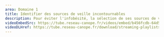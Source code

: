 ```yaml
---
area: Domaine 1
title: Identifier des sources de veille incontournables
description: Pour éviter l'infobésité, la sélection de ses sources de veille est primordial. Dans cette vidéo, quelques sources de veille importantes de la sphère éducative qui peuvent vous intéresser !
videoEmbedSrc: https://tube.reseau-canope.fr/videos/embed/b456fcdb-64d5-425e-8ff2-c023e9cb9543
videoDLHref: https://tube.reseau-canope.fr/download/streaming-playlists/hls/videos/b456fcdb-64d5-425e-8ff2-c023e9cb9543-1080-fragmented.mp4
---
```

